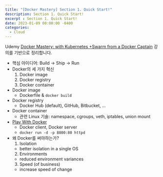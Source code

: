 ```yaml
---
title: "[Docker Mastery] Section 1. Quick Start!"
description: Section 1. Quick Start!
excerpt : Section 1. Quick Start!
date: 2023-01-09 00:00:00 -0400
categories:
  - Cloud
---
```


Udemy [Docker Mastery: with Kubernetes +Swarm from a Docker Captain](https://www.udemy.com/course/docker-mastery) 강의를 기반으로 정리합니다.

- 핵심 아이디어: Build -> Ship -> Run
- Docker의 세 가지 혁신
  1. Docker image
  2. Docker registry
  3. Docker container
- Docker image
  - Dockerfile & `docker build`
- Docker registry
  - Docker Hub (default), GitHub, Bitbucket, ...
- Docker container
  - 관련 Linux 기술: namespace, cgroups, veth, iptables, union mount
- [Play With Docker](https://labs.play-with-docker.com)
  - Docker client, Docker server
  - `docker run -d -p 8800:80 httpd`
- 왜 Docker를 써야하는가?
  1. Isolation
    - better isolation in a single OS
  2. Environments
    - reduced environment variances
  3. Speed (of business)
    - increase speed of change

